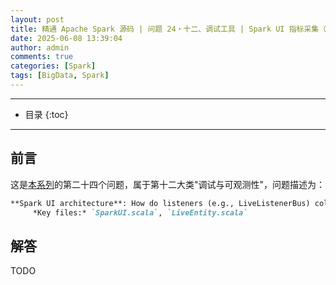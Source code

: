 ```yaml
---
layout: post
title: 精通 Apache Spark 源码 | 问题 24・十二、调试工具 | Spark UI 指标采集（LiveListenerBus 数据流转分析）
date: 2025-06-08 13:39:04
author: admin
comments: true
categories: [Spark]
tags: [BigData, Spark]
---
```


<!-- more -->

---

* 目录
{:toc}
---

## 前言

这是[本系列](../master-in-apache-spark-with-source-code-00)的第二十四个问题，属于第十二大类"调试与可观测性"，问题描述为：

```markdown
**Spark UI architecture**: How do listeners (e.g., LiveListenerBus) collect metrics for web UI?  
     *Key files:* `SparkUI.scala`, `LiveEntity.scala`
```

## 解答

TODO